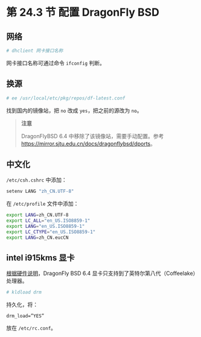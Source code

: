 # 第 24.3 节 配置 DragonFly BSD


## 网络

```sh
# dhclient 网卡接口名称
```

网卡接口名称可通过命令 `ifconfig` 判断。

## 换源

```sh
# ee /usr/local/etc/pkg/repos/df-latest.conf
```

找到国内的镜像站，把 `no` 改成 `yes`，把之前的源改为 `no`。

>**注意**
>
>DragonFlyBSD 6.4 中移除了该镜像站，需要手动配置。参考 <https://mirror.sjtu.edu.cn/docs/dragonflybsd/dports>。

## 中文化

`/etc/csh.cshrc` 中添加：

```sh
setenv LANG "zh_CN.UTF-8"
```

在 `/etc/profile` 文件中添加：

```sh
export LANG=zh_CN.UTF-8
export LC_ALL="en_US.ISO8859-1"
export LANG="en_US.ISO8859-1"
export LC_CTYPE="en_US.ISO8859-1"
export LANG=zh_CN.eucCN
```

## intel i915kms 显卡

[根据硬件说明](https://www.dragonflybsd.org/docs/supportedhardware)，DragonFly BSD 6.4 显卡只支持到了英特尔第八代（Coffeelake）处理器。

```sh
# kldload drm
```

持久化，将：

```
drm_load=”YES”
```

放在 `/etc/rc.conf`。

